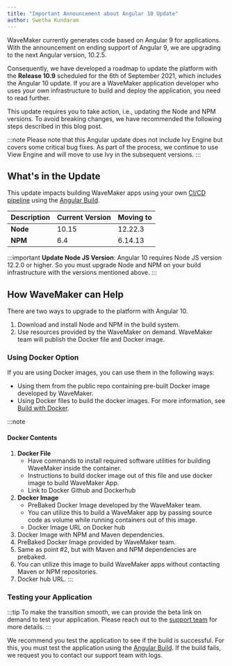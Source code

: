 ```yaml
---
title: "Important Announcement about Angular 10 Update"
author: Swetha Kundaram
---
```


WaveMaker currently generates code based on Angular 9 for applications. With the announcement on ending support of Angular 9, we are upgrading to the next Angular version, 10.2.5. 

Consequently, we have developed a roadmap to update the platform with the **Release 10.9** scheduled for the 6th of September 2021, which includes the Angular 10 update. If you are a WaveMaker application developer who uses your own infrastructure to build and deploy the application, you need to read further.

This update requires you to take action, i.e., updating the Node and NPM versions. To avoid breaking changes, we have recommended the following steps described in this blog post. 

<!--truncate-->

:::note
Please note that this Angular update does not include Ivy Engine but covers some critical bug fixes. As part of the process, we continue to use View Engine and will move to use Ivy in the subsequent versions.
:::

## What's in the Update

This update impacts building WaveMaker apps using your own [CI/CD pipeline](/learn/app-development/deployment/deployment-overview) using the [Angular Build](/learn/app-development/deployment/build-options#angular-build). 

|Description| Current Version | Moving to|
|---|---|---|
|**Node** | 10.15 | 12.22.3 |
| **NPM**| 6.4 | 6.14.13 |

:::important
**Update Node JS Version**: Angular 10 requires Node JS version 12.2.0 or higher. So you must upgrade Node and NPM on your build infrastructure with the versions mentioned above.
:::

## How WaveMaker can Help

There are two ways to upgrade to the platform with Angular 10.

1. Download and install Node and NPM in the build system.
2. Use resources provided by the WaveMaker on demand. WaveMaker team will publish the Docker file and Docker image.

### Using Docker Option

If you are using Docker images, you can use them in the following ways:

- Using them from the public repo containing pre-built Docker image developed by WaveMaker.
- Using Docker files to build the docker images. For more information, see [Build with Docker](/learn/app-development/deployment/build-with-docker). 

:::note
#### Docker Contents

1. **Docker File**
    - Have commands to install required software utilities for building WaveMaker inside the container.
    - Instructions to build docker image out of this file and use docker image to build WaveMaker App.
    - Link to Docker Github and Dockerhub
2. **Docker Image**
    - PreBaked Docker Image developed by the WaveMaker team.
    - You can utilize this to build a WaveMaker app by passing source code as volume while running containers out of this image.
    - Docker Image URL on Docker hub
3. Docker Image with NPM and Maven dependencies.
4. PreBaked Docker Image provided by WaveMaker team.
5. Same as point #2, but with Maven and NPM dependencies are prebaked.
6. You can utilize this image to build WaveMaker apps without contacting Maven or NPM repositories.
7. Docker hub URL.
:::

### Testing your Application

:::tip
To make the transition smooth, we can provide the beta link on demand to test your application. Please reach out to the [support team](mailto:support@wavemaker.com) for more details. 
:::

We recommend you test the application to see if the build is successful. For this, you must test the application using the [Angular Build](/learn/app-development/deployment/build-options#angular-build). If the build fails, we request you to contact our support team with logs. 
